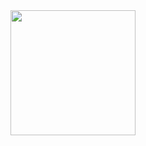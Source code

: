 <div align="center">
  <img src="https://github.com/user-attachments/assets/a5ca3142-72f6-472a-962e-cdb126412d95" width="200">
</div>
